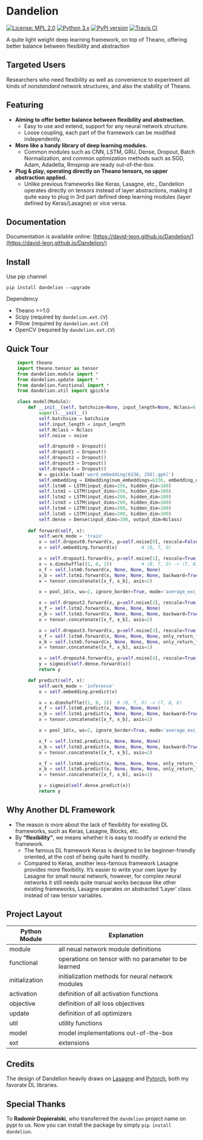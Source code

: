 # Dandelion
[![License: MPL 2.0](https://img.shields.io/badge/License-MPL%202.0-brightgreen.svg)](https://github.com/david-leon/Dandelion/blob/master/LICENSE)
[![Python 3.x](https://img.shields.io/badge/python-3.x-brightgreen.svg)](https://www.python.org/downloads/release)
[![PyPI version](https://badge.fury.io/py/Dandelion.svg)](https://badge.fury.io/py/Dandelion)
[![Travis CI](https://travis-ci.org/david-leon/Dandelion.svg?branch=master)](https://travis-ci.org/david-leon/Dandelion)

A quite light weight deep learning framework, on top of Theano, offering better balance between flexibility and abstraction

## Targeted Users
Researchers who need flexibility as well as convenience to experiment all kinds of *nonstandard* network structures, and also the stability of Theano.

## Featuring
* **Aiming to offer better balance between flexibility and abstraction.**
    * Easy to use and extend, support for any neural network structure.  
    * Loose coupling, each part of the framework can be modified independently.
* **More like a handy library of deep learning modules.**
    * Common modules such as CNN, LSTM, GRU, Dense, Dropout, Batch Normalization, and common optimization methods such as SGD, Adam, Adadelta, Rmsprop are ready out-of-the-box.
* **Plug & play, operating directly on Theano tensors, no upper abstraction applied.**
    * Unlike previous frameworks like Keras, Lasagne, etc., Dandelion operates directly on tensors instead of layer abstractions, making it quite easy to plug in 3rd part defined deep learning modules (layer defined by Keras/Lasagne) or vice versa.

## Documentation
Documentation is available online: [https://david-leon.github.io/Dandelion/](https://david-leon.github.io/Dandelion/)

## Install
Use pip channel
```
pip install dandelion --upgrade
```
Dependency
* Theano >=1.0
* Scipy (required by `dandelion.ext.CV`)
* Pillow (required by `dandelion.ext.CV`)
* OpenCV (required by `dandelion.ext.CV`)

## Quick Tour
```python
    import theano
    import theano.tensor as tensor
    from dandelion.module import *
    from dandelion.update import *
    from dandelion.functional import *
    from dandelion.util import gpickle

    class model(Module):
        def __init__(self, batchsize=None, input_length=None, Nclass=6, noise=(0.5, 0.2, 0.7, 0.7, 0.7)):
            super().__init__()
            self.batchsize = batchsize
            self.input_length = input_length
            self.Nclass = Nclass
            self.noise = noise

            self.dropout0 = Dropout()
            self.dropout1 = Dropout()
            self.dropout2 = Dropout()
            self.dropout3 = Dropout()
            self.dropout4 = Dropout() 
            W = gpickle.load('word_embedding(6336, 256).gpkl')
            self.embedding = Embedding(num_embeddings=6336, embedding_dim=256, W=W)
            self.lstm0 = LSTM(input_dims=256, hidden_dim=100)
            self.lstm1 = LSTM(input_dims=256, hidden_dim=100)
            self.lstm2 = LSTM(input_dims=200, hidden_dim=100)
            self.lstm3 = LSTM(input_dims=200, hidden_dim=100)
            self.lstm4 = LSTM(input_dims=200, hidden_dim=100)
            self.lstm5 = LSTM(input_dims=200, hidden_dim=100)
            self.dense = Dense(input_dims=200, output_dim=Nclass)
       
        def forward(self, x):
            self.work_mode = 'train'
            x = self.dropout0.forward(x, p=self.noise[0], rescale=False)
            x = self.embedding.forward(x)         # (B, T, D)

            x = self.dropout1.forward(x, p=self.noise[1], rescale=True)
            x = x.dimshuffle((1, 0, 2))           # (B, T, D) -> (T, B, D)
            x_f = self.lstm0.forward(x, None, None, None)
            x_b = self.lstm1.forward(x, None, None, None, backward=True)
            x = tensor.concatenate([x_f, x_b], axis=2)

            x = pool_1d(x, ws=2, ignore_border=True, mode='average_exc_pad', axis=0)

            x = self.dropout2.forward(x, p=self.noise[2], rescale=True)
            x_f = self.lstm2.forward(x, None, None, None)
            x_b = self.lstm3.forward(x, None, None, None, backward=True)
            x = tensor.concatenate([x_f, x_b], axis=2)

            x = self.dropout3.forward(x, p=self.noise[3], rescale=True)
            x_f = self.lstm4.forward(x, None, None, None, only_return_final=True)
            x_b = self.lstm5.forward(x, None, None, None, only_return_final=True, backward=True)
            x = tensor.concatenate([x_f, x_b], axis=1)

            x = self.dropout4.forward(x, p=self.noise[4], rescale=True)
            y = sigmoid(self.dense.forward(x))
            return y

        def predict(self, x):
            self.work_mode = 'inference'
            x = self.embedding.predict(x)

            x = x.dimshuffle((1, 0, 2))  # (B, T, D) -> (T, B, D)
            x_f = self.lstm0.predict(x, None, None, None)
            x_b = self.lstm1.predict(x, None, None, None, backward=True)
            x = tensor.concatenate([x_f, x_b], axis=2)

            x = pool_1d(x, ws=2, ignore_border=True, mode='average_exc_pad', axis=0)

            x_f = self.lstm2.predict(x, None, None, None)
            x_b = self.lstm3.predict(x, None, None, None, backward=True)
            x = tensor.concatenate([x_f, x_b], axis=2)

            x_f = self.lstm4.predict(x, None, None, None, only_return_final=True)
            x_b = self.lstm5.predict(x, None, None, None, only_return_final=True, backward=True)
            x = tensor.concatenate([x_f, x_b], axis=1)

            y = sigmoid(self.dense.predict(x))
            return y            
```

## Why Another DL Framework
* The reason is more about the lack of flexibility for existing DL frameworks, such as Keras, Lasagne, Blocks, etc.
* By **“flexibility”**, we means whether it is easy to modify or extend the framework. 
    * The famous DL framework Keras is designed to be beginner-friendly oriented, at the cost of being quite hard to modify.
    * Compared to Keras, another less-famous framework Lasagne provides more flexibility. It’s easier to write your own layer by Lasagne for small neural network, however, for complex neural networks it still needs quite manual works because like other existing frameworks, Lasagne operates on abstracted ‘Layer’ class instead of raw tensor variables.

## Project Layout
Python Module     | Explanation
----------------- | ----------------
module            | all neual network module definitions
functional        | operations on tensor with no parameter to be learned
initialization    | initialization methods for neural network modules
activation        | definition of all activation functions
objective         | definition of all loss objectives
update            | definition of all optimizers
util              | utility functions
model             | model implementations out-of-the-box
ext               | extensions

## Credits
The design of Dandelion heavily draws on [Lasagne](https://github.com/Lasagne/Lasagne) and [Pytorch](http://pytorch.org/), both my favorate DL libraries.

## Special Thanks
To **Radomir Dopieralski**, who transferred the `dandelion` project name on pypi to us. Now you can install the package by simply `pip install dandelion`.
